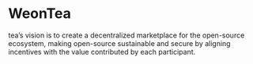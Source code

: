 # WeonTea
tea’s vision is to create a decentralized marketplace for the open-source ecosystem, making open-source sustainable and secure by aligning incentives with the value contributed by each participant.
